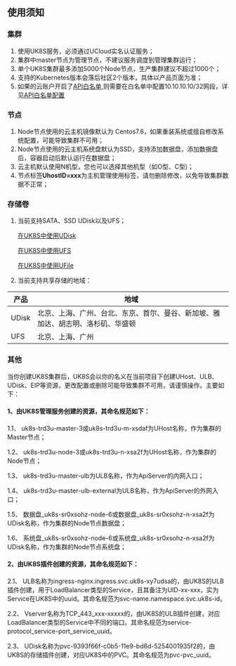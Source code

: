 
## 使用须知


### 集群

1. 使用UK8S服务，必须通过UCloud实名认证服务；
2. 集群中master节点为管理节点，不建议服务调度到管理集群运行；
3. 单个UK8S集群最多添加5000个Node节点，生产集群建议不超过1000个；
4. 支持的Kubernetes版本会落后社区2个版本，具体以产品页面为准；
5. 如果的云账户开启了[API白名单](https://console.ucloud.cn/uapi/apikey),则需要在白名单中配置10.10.10.10/32网段，详见[API白名单配置](uk8s/q/cluster)

### 节点

1. Node节点使用的云主机镜像默认为 Centos7.6，如果重装系统或擅自修改系统配置，可能导致集群不可用；
2. Node节点使用的云主机系统盘默认为SSD，支持添加数据盘，添加数据盘后，容器启动后默认运行在数据盘；
3. 云主机默认使用N机型，您也可以选择其他机型（如O型、C型)；
4. 节点标签**UhostID=xxx**为主机管理使用标签，请勿删除修改，以免导致集群数据不正常；

### 存储卷

1. 当前支持SATA、SSD UDisk以及UFS；

    [在UK8S中使用UDisk](uk8s/volume/udisk)

    [在UK8S中使用UFS](uk8s/volume/ufs)

    [在UK8S中使用UFile](uk8s/volume/ufile)

2. 当前支持共享存储的地域：

|产品|地域|
|--|--|
|UDisk|北京、上海、广州、台北、东京、首尔、曼谷、新加坡、雅加达、胡志明、洛杉矶、华盛顿|
|UFS|北京、上海、广州|




### 其他

当你创建UK8S集群后，UK8S会以你的名义在当前项目下创建UHost、ULB、UDisk、EIP等资源，更改配置或删除可能导致集群不可用，请谨慎操作。主要如下：

#### 1、由UK8S管理服务创建的资源，其命名规范如下：

1.1、 uk8s-trd3u-master-3或uk8s-trd3u-m-xsdaf为UHost名称，作为集群的Master节点；

1.2、 uk8s-trd3u-node-3或uk8s-trd3u-n-xsa2f为UHost名称，作为集群的Node节点；

1.3、 uk8s-trd3u-master-ulb为ULB名称，作为ApiServer的内网入口；

1.4、 uk8s-trd3u-master-ulb-external为ULB名称，作为ApiServer的外网入口；

1.5、 数据盘_uk8s-sr0xsohz-node-6或数据盘_uk8s-sr0xsohz-n-xsa2f为UDisk名称，作为集群的Node节点数据盘；

1.6、 系统盘_uk8s-sr0xsohz-node-6或系统盘_uk8s-sr0xsohz-n-xsa2f为UDisk名称，作为集群的Node节点系统盘；

#### 2、由UK8S插件创建的资源，其命名规范如下：

2.1、 ULB名称为ingress-nginx.ingress.svc.uk8s-xy7udsa的，由UK8S的ULB插件创建，用于LoadBalancer类型的Service，且其备注为UID-xx-xxx，实为Service在UK8S中的uuid。其命名规范为svc-name.namespace.svc.uk8s-id。

2.2、 Vserver名称为TCP_443_xxx-xxxxx的，由UK8S的ULB插件创建，对应LoadBalancer类型的Service中不同的端口。其命名规范为service-protocol_service-port_service_uuid。

2.3、 UDisk名称为pvc-9393f66f-c0b5-11e9-bd6d-5254001935f2的，由UK8S的存储插件创建，对应UK8S中的PVC。其命名规范为pvc-pvc_uuid。

